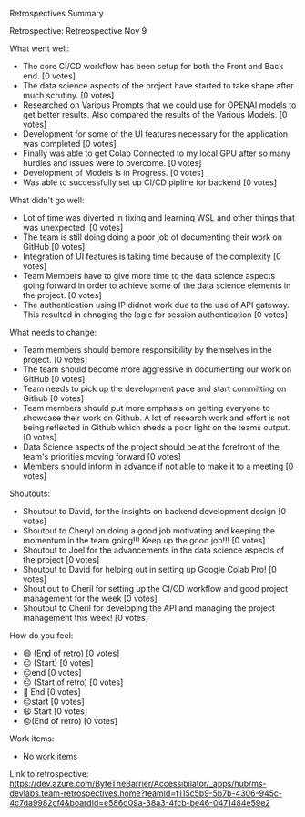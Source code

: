 Retrospectives Summary

Retrospective: Retreospective Nov 9

What went well:
 - The core CI/CD workflow has been setup for both the Front and Back end. [0 votes]
 - The data science aspects of the project have started to take shape after much scrutiny. [0 votes]
 - Researched on Various Prompts that we could use for OPENAI models to get better results. Also compared the results of the Various Models. [0 votes]
 - Development for some of the UI features necessary for the application was completed [0 votes]
 - Finally was able to get Colab Connected to my local GPU after so many hurdles and issues were to overcome. [0 votes]
 - Development of Models is in Progress. [0 votes]
 - Was able to successfully set up CI/CD pipline for backend [0 votes]

What didn't go well:
 - Lot of time was diverted in fixing and learning WSL and other things that was unexpected. [0 votes]
 - The team is still doing doing a poor job of documenting their work on GitHub [0 votes]
 - Integration of UI features is taking time because of the complexity [0 votes]
 - Team Members have to give more time to the data science aspects going forward in order to achieve some of the data science elements in the project. [0 votes]
 - The authentication using IP didnot work due to the use of API gateway. This resulted in chnaging the logic for session authentication [0 votes]

What needs to change:
 - Team members should bemore responsibility by themselves in the project.  [0 votes]
 - The team should become more aggressive in documenting our work on GitHub [0 votes]
 - Team needs to pick up the development pace and start committing on Github [0 votes]
 - Team members should put more emphasis on getting everyone to showcase their work on Github. A lot of research work and effort is not being reflected in Github which sheds a poor light on the teams output. [0 votes]
 - Data Science aspects of the project should be at the forefront of the team's priorities moving forward [0 votes]
 - Members should inform in advance if not able to make it to a meeting  [0 votes]

Shoutouts:
 - Shoutout to David, for the insights on backend development design [0 votes]
 - Shoutout to Cheryl on doing a good job motivating and keeping the momentum in the team going!!! Keep up the good job!!! [0 votes]
 - Shoutout to Joel for the advancements in the data science aspects of the project [0 votes]
 - Shoutout to David for helping out in setting up Google Colab Pro! [0 votes]
 - Shout out to Cheril for setting up the CI/CD workflow and good project management for the week  [0 votes]
 - Shoutout to Cheril for developing the API and managing the project management this week! [0 votes]

How do you feel:
 - 😄 (End of retro) [0 votes]
 - 😐 (Start) [0 votes]
 - 😐end [0 votes]
 - 😐 (Start of retro) [0 votes]
 - 🥲 End [0 votes]
 - 😐start [0 votes]
 - 😩 Start [0 votes]
 - 😟(End of retro) [0 votes]

Work items:
 - No work items

Link to retrospective:
https://dev.azure.com/ByteTheBarrier/Accessibilator/_apps/hub/ms-devlabs.team-retrospectives.home?teamId=f115c5b9-5b7b-4306-945c-4c7da9982cf4&boardId=e586d09a-38a3-4fcb-be46-0471484e59e2 

